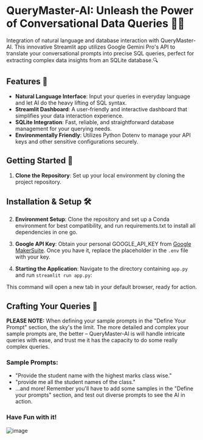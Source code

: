 # QueryMaster-AI: Unleash the Power of Conversational Data Queries 🤖🧠

Integration of natural language and database interaction with QueryMaster-AI. This innovative Streamlit app utilizes Google Gemini Pro's API to translate your conversational prompts into precise SQL queries, perfect for extracting complex data insights from an SQLite database.🔍

## Features 🌟

- **Natural Language Interface**: Input your queries in everyday language and let AI do the heavy lifting of SQL syntax.
- **Streamlit Dashboard**: A user-friendly and interactive dashboard that simplifies your data interaction experience.
- **SQLite Integration**: Fast, reliable, and straightforward database management for your querying needs.
- **Environmentally Friendly**: Utilizes Python Dotenv to manage your API keys and other sensitive configurations securely.

## Getting Started 🚀

1. **Clone the Repository**: Set up your local environment by cloning the project repository.

## Installation & Setup 🛠️

2. **Environment Setup**: Clone the repository and set up a Conda environment for best compatibility, and run requirements.txt to install all dependencies in one go.

3. **Google API Key**: Obtain your personal GOOGLE_API_KEY from [Google MakerSuite](https://makersuite.google.com/app/apikey). Once you have it, replace the placeholder in the `.env` file with your key.

4. **Starting the Application**: Navigate to the directory containing `app.py` and run `streamlit run app.py`:

This command will open a new tab in your default browser, ready for action.

## Crafting Your Queries 🎨

**PLEASE NOTE:** When defining your sample prompts in the "Define Your Prompt" section, the sky's the limit. The more detailed and complex your sample prompts are, the better – QueryMaster-AI is will handle intricate queries with ease, and trust me it has the capacity to do some really complex queries.

### Sample Prompts:

- "Provide the student name with the highest marks class wise."
- "provide me all the student names of the class."
- ...and more! Remember you'll have to add some samples in the "Define your prompts" section, 
and test out diverse prompts to see the AI in action.

### Have Fun with it!

![image](https://github.com/suhaskm-neu/QueryMaster-AI/assets/145060299/138900ae-2811-43c0-af22-7d2bd325afae)
